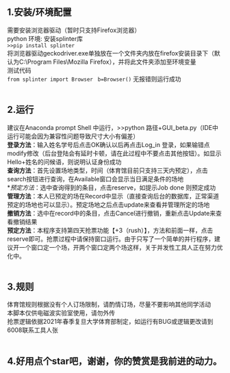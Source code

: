 ## 1.安装/环境配置
需要安装浏览器驱动（暂时只支持Firefox浏览器）<br>
python 环境: 安装splinter库<br>
`>>pip install splinter`<br>
将浏览器驱动geckodriver.exe单独放在一个文件夹内放在firefox安装目录下（默认为C:\Program Files\Mozilla Firefox），并将此文件夹添加至环境变量<br>
测试代码<br>
`from splinter import Browser `
`b=Browser()`
无报错则运行成功<br><br>
## 2.运行
建议在Anaconda prompt Shell 中运行，>>python 路径+GUI_beta.py（IDE中运行可能会因为兼容性问题导致尺寸大小有偏差）<br>
**登录方法**：输入姓名学号后点击OK确认以后再点击Log_in 登录，如果输错点modify修改（后台登陆会有延时卡顿，请在此过程中不要点击其他按钮）。如显示Hello+姓名的问候语，则说明认证身份成功<br>
**查询方法**：首先设置场地类型，时间（体育馆目前只支持三天内预定），点击search按钮进行查询，在Available窗口会显示当日满足条件的场地<br>
**预定方法*：选中查询得到的条目，点击reserve，如提示Job done 则预定成功<br>
**管理方法**：本人已预定的场在Record中显示（直接查询后台的数据库，正常渠道预定的场地也可以显示）。预定场地之后点击update来查看并管理所定的场地<br>
**撤销方法**：选中在record中的条目，点击Cancel进行撤销，重新点击Update来查看撤销结果<br>
**预定方法**：本程序支持第四天抢票功能【+3（rush）】，方法和前面一样，点击reserve即可。抢票过程中请保持窗口运行。由于只写了一个简单的并行程序，建议开一个窗口定一个场，开两个窗口定两个场这样，关于并发性工具人正在努力优化中。<br><br>
## 3.规则
体育馆规则根据没有个人订场限制，请酌情订场，尽量不要影响其他同学活动<br>
本脚本仅供电磁波实验室使用，请勿外传<br>
抢票逻辑依据2021年春季复旦大学体育部制定，如运行有BUG或逻辑更改请到6008联系工具人张<br><br>
## 4.好用点个star吧，谢谢，你的赞赏是我前进的动力。
